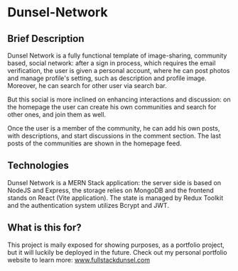 # Dunsel-Network

## Brief Description
Dunsel Network is a fully functional template of image-sharing, community based, social network: after a sign in process, which requires the email verification, the user is given a personal account, where he can post photos and manage profile's setting, such as description and profile image. Moreover, he can search for other user via search bar.

But this social is more inclined on enhancing interactions and discussion: on the homepage the user can create his own communities and search for other ones, and join them as well. 

Once the user is a member of the community, he can add his own posts, with descriptions, and start discussions in the comment section.
The last posts of the communities are shown in the homepage feed.

## Technologies
Dunsel Network is a MERN Stack application: the server side is based on NodeJS and Express, the storage relies on MongoDB and the frontend stands on React (Vite application).
The state is managed by Redux Toolkit and the authentication system utilizes Bcrypt and JWT.

## What is this for?
This project is maily exposed for showing purposes, as a portfolio project, but it will luckily be deployed in the future.
Check out my personal portfolio website to learn more:  www.fullstackdunsel.com
